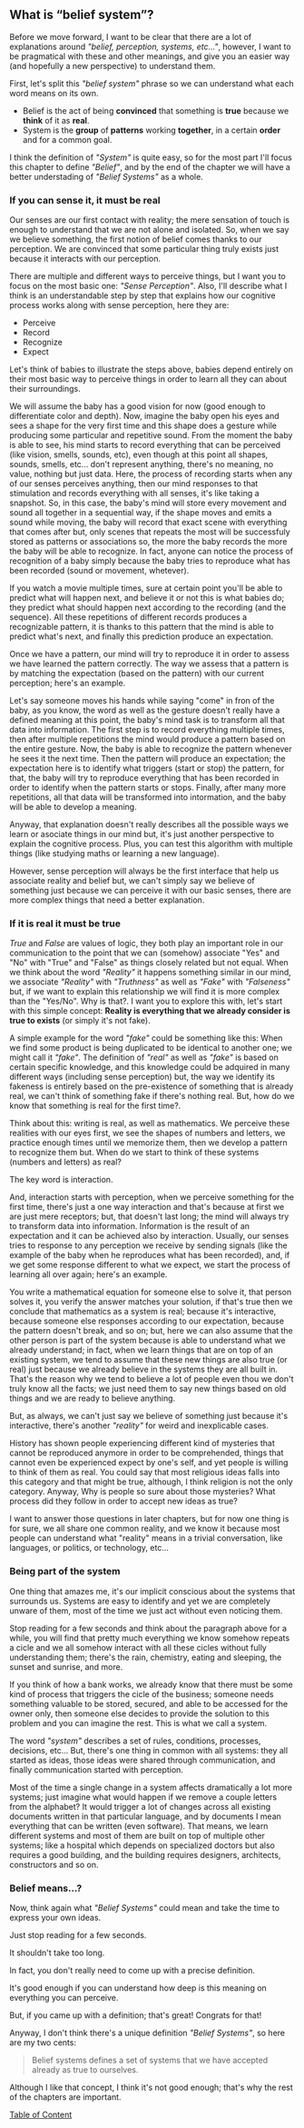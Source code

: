 ## What is “belief system”?

Before we move forward, I want to be clear that there are a lot of explanations around _"belief, perception, systems, etc..."_, however, I want to be pragmatical with these and other meanings, and give you an easier way (and hopefully a new perspective) to understand them.

First, let's split this _"belief system"_ phrase so we can understand what each word means on its own.

  * Belief is the act of being **convinced** that something is **true** because we **think** of it as **real**.
  * System is the **group** of **patterns** working **together**, in a certain **order** and for a common goal.

I think the definition of _"System"_ is quite easy, so for the most part I'll focus this chapter to  define _"Belief"_, and by the end of the chapter we will have a better understading of _"Belief Systems"_ as a whole.

### If you can sense it, it must be real

Our senses are our first contact with reality; the mere sensation of touch is enough to understand that we are not alone and isolated. So, when we say we believe something, the first notion of belief comes thanks to our perception. We are convinced that some particular thing truly exists just because it interacts with our perception.

There are multiple and different ways to perceive things, but I want you to focus on the most basic one: _"Sense Perception"_. Also, I'll describe what I think is an understandable step by step that explains how our cognitive process works along with sense perception, here they are:

  * Perceive
  * Record
  * Recognize
  * Expect

Let's think of babies to illustrate the steps above, babies depend entirely on their most basic way to perceive things in order to learn all they can about their surroundings.

We will assume the baby has a good vision for now (good enough to differentiate color and depth). Now, imagine the baby open his eyes and sees a shape for the very first time and this shape does a gesture while producing some particular and repetitive sound. From the moment the baby is able to see, his mind starts to record everything that can be perceived (like vision, smells, sounds, etc), even though at this point all shapes, sounds, smells, etc... don't represent anything, there's no meaning, no value, nothing but just data. Here, the process of recording starts when any of our senses perceives anything, then our mind responses to that stimulation and records everything with all senses, it's like taking a snapshot. So, in this case, the baby's mind will store every movement and sound all together in a sequential way, if the shape moves and emits a sound while moving, the baby will record that exact scene with everything that comes after but, only scenes that repeats the most will be successfuly stored as patterns or associations so, the more the baby records the more the baby will be able to recognize. In fact, anyone can notice the process of recognition of a baby simply because the baby tries to reproduce what has been recorded (sound or movement, whetever).

If you watch a movie multiple times, sure at certain point you'll be able to predict what will happen next, and believe it or not this is what babies do; they predict what should happen next according to the recording (and the sequence). All these repetitions of different records produces a recognizable pattern, it is thanks to this pattern that the mind is able to predict what's next, and finally this prediction produce an expectation.

Once we have a pattern, our mind will try to reproduce it in order to assess we have learned the pattern correctly. The way we assess that a pattern is by matching the expectation (based on the pattern) with our current perception; here's an example.

Let's say someone moves his hands while saying "come" in fron of the baby, as you know, the word as well as the gesture doesn't really have a defined meaning at this point, the baby's mind task is to transform all that data into information. The first step is to record everything multiple times, then after multiple repetitions the mind would produce a pattern based on the entire gesture. Now, the baby is able to recognize the pattern whenever he sees it the next time. Then the pattern will produce an expectation; the expectation here is to identify what triggers (start or stop) the pattern, for that, the baby will try to reproduce everything that has been recorded in order to identify when the pattern starts or stops. Finally, after many more repetitions, all that data will be transformed into intormation, and the baby will be able to develop a meaning.

Anyway, that explanation doesn't really describes all the possible ways we learn or asociate things in our mind but, it's just another perspective to explain the cognitive process. Plus, you can test this algorithm with multiple things (like studying maths or learning a new language).

However, sense perception will always be the first interface that help us associate reality and belief but, we can't simply say we believe of something just because we can perceive it with our basic senses, there are more complex things that need a better explanation.

### If it is real it must be true

*True* and *False* are values of logic, they both play an important role in our communication to the point that we can (somehow) associate "Yes" and "No" with "True" and "False" as things closely related but not equal. When we think about the word _"Reality"_ it happens something similar in our mind, we associate _"Reality"_ with _"Truthness"_ as well as _"Fake"_ with _"Falseness"_ but, if we want to explain this relationship we will find it is more complex than the "Yes/No". Why is that?. I want you to explore this with, let's start with this simple concept: **Reality is everything that we already consider is true to exists** (or simply it's not fake).

A simple example for the word _"fake"_ could be something like this: When we find some product is being duplicated to be identical to another one; we might call it _"fake"_. The definition of _"real"_ as well as _"fake"_ is based on certain specific knowledge, and this knowledge could be adquired in many different ways (including sense perception) but, the way we identify its fakeness is entirely based on the pre-existence of something that is already real, we can't think of something fake if there's nothing real. But, how do we know that something is real for the first time?.

Think about this: writing is real, as well as mathematics. We perceive these realities with our eyes first, we see the shapes of numbers and letters, we practice enough times until we memorize them, then we develop a pattern to recognize them but. When do we start to think of these systems (numbers and letters) as real?

The key word is interaction.

And, interaction starts with perception, when we perceive something for the first time, there's just a one way interaction and that's because at first we are just mere receptors; but, that doesn't last long; the mind will always try to transform data into information. Information is the result of an expectation and it can be achieved also by interaction. Usually, our senses tries to response to any perception we receive by sending signals (like the example of the baby when he reproduces what has been recorded), and, if we get some response different to what we expect, we start the process of learning all over again; here's an example.

You write a mathematical equation for someone else to solve it, that person solves it, you verify the answer matches your solution, if that's true then we conclude that mathematics as a system is real; because it's interactive, because someone else responses according to our expectation, because the pattern doesn't break, and so on; but, here we can also assume that the other person is part of the system because is able to understand what we already understand; in fact, when we learn things that are on top of an existing system, we tend to assume that these new things are also true (or real) just because we already believe in the systems they are all built in. That's the reason why we tend to believe a lot of people even thou we don't truly know all the facts; we just need them to say new things based on old things and we are ready to believe anything.

But, as always, we can't just say we believe of something just because it's interactive, there's another _"reality"_ for weird and inexplicable cases.

History has shown people experiencing different kind of mysteries that cannot be reproduced anymore in order to be comprehended, things that cannot even be experienced expect by one's self, and yet people is willing to think of them as real. You could say that most religious ideas falls into this category and that might be true, although, I think religion is not the only category. Anyway, Why is people so sure about those mysteries? What process did they follow in order to accept new ideas as true?

I want to answer those questions in later chapters, but for now one thing is for sure, we all share one common reality, and we know it because most people can understand what "reality" means in a trivial conversation, like languages, or politics, or technology, etc...

### Being part of the system

One thing that amazes me, it's our implicit conscious about the systems that surrounds us. Systems are easy to identify and yet we are completely unware of them, most of the time we just act without even noticing them.

Stop reading for a few seconds and think about the paragraph above for a while, you will find that pretty much everything we know somehow repeats a cicle and we all somehow interact with all these cicles without fully understanding them; there's the rain, chemistry, eating and sleeping, the sunset and sunrise, and more.

If you think of how a bank works, we already know that there must be some kind of process that triggers the cicle of the business; someone needs something valuable to be stored, secured, and able to be accessed for the owner only, then someone else decides to provide the solution to this problem and you can imagine the rest. This is what we call a system.

The word _"system"_ describes a set of rules, conditions, processes, decisions, etc... But, there's one thing in common with all systems: they all started as ideas, those ideas were shared through communication, and finally communication started with perception.

Most of the time a single change in a system affects dramatically a lot more systems; just imagine what would happen if we remove a couple letters from the alphabet? It would trigger a lot of changes across all existing documents written in that particular language, and by documents I mean everything that can be written (even software). That means, we learn different systems and most of them are built on top of multiple other systems; like a hospital which depends on specialized doctors but also requires a good building, and the building requires designers, architects, constructors and so on.

### Belief means...?

Now, think again what _"Belief Systems"_ could mean and take the time to express your own ideas.

Just stop reading for a few seconds.

It shouldn't take too long.

In fact, you don't really need to come up with a precise definition.

It's good enough if you can understand how deep is this meaning on everything you can perceive.

But, if you came up with a definition; that's great! Congrats for that!

Anyway, I don't think there's a unique definition _"Belief Systems"_, so here are my two cents:

> Belief systems defines a set of systems that we have accepted already as true to ourselves.

Although I like that concept, I think it's not good enough; that's why the rest of the chapters are important.

[Table of Content](../readme.md#table-of-content)
